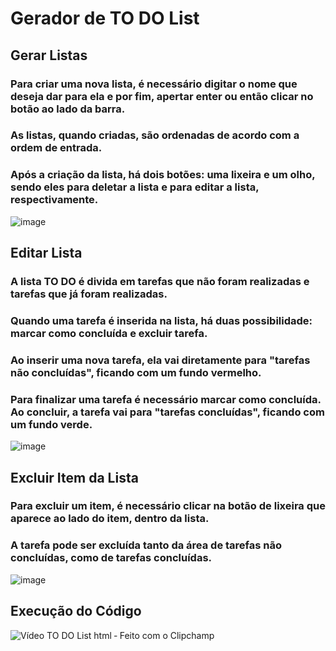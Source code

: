 # Gerador de TO DO List 

## Gerar Listas

### Para criar uma nova lista, é necessário digitar o nome que deseja dar para ela e por fim, apertar enter ou então clicar no botão ao lado da barra.
### As listas, quando criadas, são ordenadas de acordo com a ordem de entrada.
### Após a criação da lista, há dois botões: uma lixeira e um olho, sendo eles para deletar a lista e para editar a lista, respectivamente. 

![image](https://user-images.githubusercontent.com/62448232/223901769-e0a0ff8d-40df-43c8-98a1-c6059818410c.png)

##
## Editar Lista

### A lista TO DO é divida em tarefas que não foram realizadas e tarefas que já foram realizadas.
### Quando uma tarefa é inserida na lista, há duas possibilidade: marcar como concluída e excluir tarefa.
### Ao inserir uma nova tarefa, ela vai diretamente para "tarefas não concluídas", ficando com um fundo vermelho.
### Para finalizar uma tarefa é necessário marcar como concluída. Ao concluir, a tarefa vai para "tarefas concluídas", ficando com um fundo verde.

![image](https://user-images.githubusercontent.com/62448232/223900093-829c2835-9e86-44fe-aaa6-83249923f7b4.png)

##
## Excluir Item da Lista

### Para excluir um item, é necessário clicar na botão de lixeira que aparece ao lado do item, dentro da lista.
### A tarefa pode ser excluída tanto da área de tarefas não concluídas, como de tarefas concluídas.

![image](https://user-images.githubusercontent.com/62448232/223900995-94ac6cc8-c26b-4e02-8a64-dd2bdb3ec450.png)

##
## Execução do Código
![Vídeo TO DO List html ‐ Feito com o Clipchamp](https://user-images.githubusercontent.com/62448232/224047096-e8c7b83e-a33e-4a0b-9c7b-cc133ee2659d.gif)
